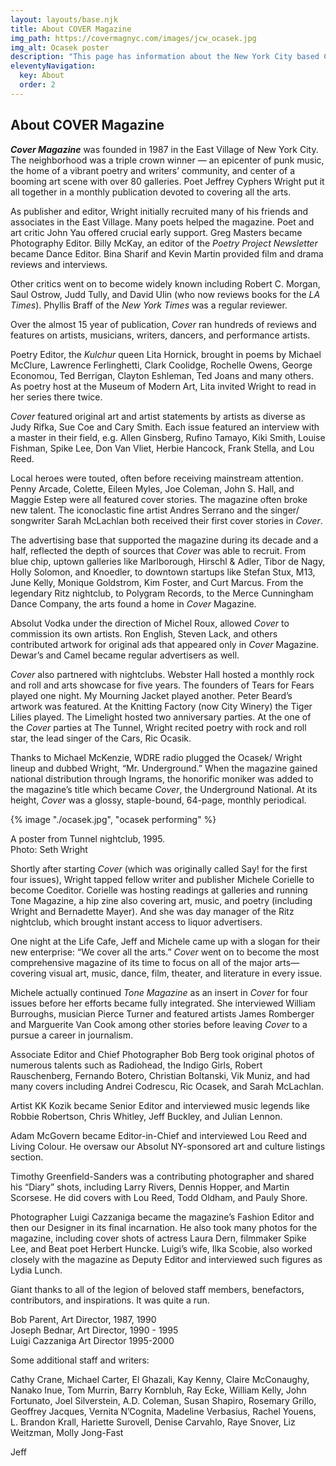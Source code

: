 ```yaml
---
layout: layouts/base.njk
title: About COVER Magazine
img_path: https://covermagnyc.com/images/jcw_ocasek.jpg
img_alt: Ocasek poster
description: "This page has information about the New York City based Cover Magazine published by Jeffrey Cyphers Wright for 13 years until 2000."
eleventyNavigation:
  key: About
  order: 2
---
```


 <article class="article">

<h1>About COVER Magazine</h1>

**_Cover Magazine_** was founded in 1987 in the East Village of New York City. The neighborhood was a triple crown winner — an epicenter of punk music, the home of a vibrant poetry and writers’ community, and center of a booming art scene with over 80 galleries. Poet Jeffrey Cyphers Wright put it all together in a monthly publication devoted to covering all the arts.

As publisher and editor, Wright initially recruited many of his friends and associates in the East Village. Many poets helped the magazine. Poet and art critic John Yau offered crucial early support. Greg Masters became Photography Editor. Billy McKay, an editor of the <em>Poetry Project Newsletter</em> became Dance Editor. Bina Sharif and Kevin Martin provided film and drama reviews and interviews.

Other critics went on to become widely known including Robert C. Morgan, Saul Ostrow, Judd Tully, and David Ulin (who now reviews books for the _LA Times_). Phyllis Braff of the _New York Times_ was a regular reviewer.

Over the almost 15 year of publication, _Cover_ ran hundreds of reviews and features on artists, musicians, writers, dancers, and performance artists. 

Poetry Editor, the _Kulchur_ queen Lita Hornick, brought in poems by Michael McClure, Lawrence Ferlinghetti, Clark Coolidge, Rochelle Owens, George Economou, Ted Berrigan, Clayton Eshleman, Ted Joans and many others. As poetry host at the Museum of Modern Art, Lita invited Wright to read in her series there twice. 

_Cover_ featured original art and artist statements by artists as diverse as Judy Rifka, Sue Coe and Cary Smith. Each issue featured an interview with a master in their field, e.g. Allen Ginsberg, Rufino Tamayo, Kiki Smith, Louise Fishman, Spike Lee, Don Van Vliet, Herbie Hancock, Frank Stella, and Lou Reed.

Local heroes were touted, often before receiving mainstream attention. Penny Arcade, Colette, Eileen Myles, Joe Coleman, John S. Hall, and Maggie Estep were all featured cover stories. The magazine often broke new talent. The iconoclastic fine artist Andres Serrano and the singer/ songwriter Sarah McLachlan both received their first cover stories in _Cover_.

The advertising base that supported the magazine during its decade and a half, reflected the depth of sources that _Cover_ was able to recruit. From blue chip, uptown galleries like Marlborough, Hirschl & Adler, Tibor de Nagy, Holly Solomon, and Knoedler, to downtown startups like Stefan Stux, M13, June Kelly, Monique Goldstrom, Kim Foster, and Curt Marcus. From the legendary Ritz nightclub, to Polygram Records, to the Merce Cunningham Dance Company, the arts found a home in _Cover_ Magazine.

Absolut Vodka under the direction of Michel Roux, allowed _Cover_ to commission its own artists. Ron English, Steven Lack, and others contributed artwork for original ads that appeared only in _Cover_ Magazine. Dewar’s and Camel became regular advertisers as well.

_Cover_ also partnered with nightclubs. Webster Hall hosted a monthly rock and roll and arts showcase for five years. The founders of Tears for Fears played one night. My Mourning Jacket played another. Peter Beard’s artwork was featured. At the Knitting Factory (now City Winery) the Tiger Lilies played. The Limelight hosted two anniversary parties. At the one of the *Cover* parties at The Tunnel, Wright recited poetry with rock and roll star, the lead singer of the Cars, Ric Ocasik.

Thanks to Michael McKenzie, WDRE radio plugged the Ocasek/ Wright lineup and dubbed Wright, “Mr. Underground.” When the magazine gained national distribution through Ingrams, the honorific moniker was added to the magazine’s title which became *Cover*, the Underground National. At its height, *Cover*  was a glossy, staple-bound, 64-page, monthly periodical.

<div class="pic-wrap">
  
  {% image "./ocasek.jpg", "ocasek performing" %}
  
  <div class=pic-caption><p>A poster from Tunnel nightclub, 1995.<br>Photo: Seth Wright</p></div>
</div>

Shortly after starting _Cover_ (which was originally called Say! for the first four issues), Wright tapped fellow writer and publisher Michele Corielle to become Coeditor. Corielle was hosting readings at galleries and running Tone Magazine, a hip zine also covering art, music, and poetry (including Wright and Bernadette Mayer). And she was day manager of the Ritz nightclub, which brought instant access to liquor advertisers.

One night at the Life Cafe, Jeff and Michele came up with a slogan for their new enterprise: “We cover all the arts.” _Cover_ went on to become the most comprehensive magazine of its time to focus on all of the major arts—covering visual art, music, dance, film, theater, and literature in every issue.

Michele actually continued _Tone Magazine_ as an insert in _Cover_ for four issues before her efforts became fully integrated. She interviewed William Burroughs, musician Pierce Turner and featured artists James Romberger and Marguerite Van Cook among other stories before leaving _Cover_ to a pursue a career in journalism.

Associate Editor and Chief Photographer Bob Berg took original photos of numerous talents such as Radiohead, the Indigo Girls, Robert Rauschenberg, Fernando Botero, Christian Boltanski, Vik Muniz, and had many covers including Andrei Codrescu, Ric Ocasek, and Sarah McLachlan.

Artist KK Kozik became Senior Editor and interviewed music legends like Robbie Robertson, Chris Whitley, Jeff Buckley, and Julian Lennon.

Adam McGovern became Editor-in-Chief and interviewed Lou Reed and Living Colour. He oversaw our Absolut NY-sponsored art and culture listings section.

Timothy Greenfield-Sanders was a contributing photographer and shared his “Diary” shots, including Larry Rivers, Dennis Hopper, and Martin Scorsese. He did covers with Lou Reed, Todd Oldham, and Pauly Shore. 

Photographer Luigi Cazzaniga became the magazine’s Fashion Editor and then our Designer in its final incarnation. He also took many photos for the magazine, including cover shots of actress Laura Dern, filmmaker Spike Lee, and Beat poet Herbert Huncke. Luigi’s wife, Ilka Scobie, also worked closely with the magazine as Deputy Editor and interviewed such figures as Lydia Lunch.

Giant thanks to all of the legion of beloved staff members, benefactors, contributors, and inspirations. It was quite a run.

Bob Parent, Art Director, 1987, 1990  
Joseph Bednar, Art Director, 1990 - 1995  
Luigi Cazzaniga  Art Director 1995-2000  

Some additional staff and writers:

Cathy Crane, Michael Carter, El Ghazali, Kay Kenny, Claire McConaughy, Nanako Inue, Tom Murrin, Barry Kornbluh, Ray Ecke, William Kelly, John Fortunato, Joel Silverstein, A.D. Coleman, Susan Shapiro, Rosemary Grillo, Geoffrey Jacques, Vernita N’Cognita, Madeline Verbasius, Rachel Youens, L. Brandon Krall, Hariette Surovell, Denise Carvahlo, Raye Snover, Liz Weitzman, Molly Jong-Fast

Jeff
</article>